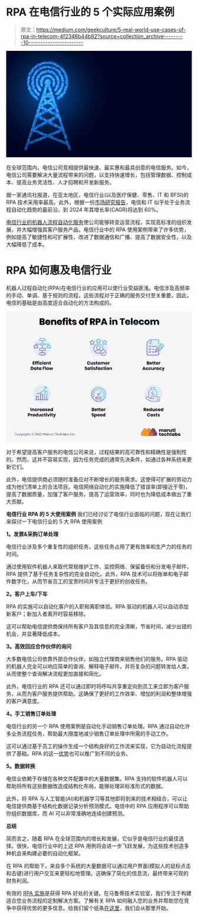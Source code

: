 # RPA 在电信行业的 5 个实际应用案例

> 原文：<https://medium.com/geekculture/5-real-world-use-cases-of-rpa-in-telecom-4f2346b44b82?source=collection_archive---------10----------------------->

![](img/d71b088934b400d0db433c1c26ee2c4e.png)

在全球范围内，电信公司竞相提供最快速、最实惠和最具创意的电信服务。如今，电信公司需要解决大量流程带来的问题，以支持快速增长，包括管理数据、控制成本、提高业务灵活性、人才招聘和开发新服务。

据一家通讯社报道，在亚太地区，电信行业(以及医疗保健、零售、IT 和 BFSI)的 RPA 技术采用率最高。此外，根据一份[市场研究报告](https://www.grandviewresearch.com/industry-analysis/robotic-process-automation-rpa-market?utm_source=pressrelease&utm_medium=referral&utm_campaign=Abnewswire_19June&utm_content=Content)，电信和 IT 似乎处于业务流程自动化趋势的最前沿，到 2024 年其增长率(CAGR)将达到 60%。

[电信行业的机器人流程自动化服务](https://marutitech.com/robotic-process-automation-services/?utm_source=medium&utm_medium=content_promotion&utm_campaign=RPA_in_telecom)使公司能够转变运营流程，实现高标准的组织发展，并大幅增强其客户服务产品。电信行业中的 RPA 使用案例带来了许多优势，例如提高了敏捷性和可扩展性、改进了数据通信和广播、提高了数据安全性，以及大幅降低了成本。

# **RPA 如何惠及电信行业**

机器人过程自动化(RPA)在电信行业的应用可以使行业受益匪浅。电信涉及高频率的手动、单调、基于规则的流程，这些流程对于正确的服务交付至关重要。因此，电信的基础是由高度适合自动化的方法构成的。

![](img/7a847ea1ff54f85edf5ad31c681648d7.png)

对于希望提高客户服务的电信公司来说，过程结果的高可靠性和精确性是强制性的。然而，这并不容易实现，因为任务完成的通常先决条件，如通过各种系统来更新它们。

此外，电信提供商必须随时准备应对不断增长的服务需求。这使得可扩展的劳动力成为他们清单上的合法项目。电信网络自动化的实施降低了错误率(即接近于零)，提高了数据质量，加强了客户服务，提高了运营效率，同时也为降低成本做出了重大贡献。

**电信行业 RPA 的 5 大使用案例** 我们已经讨论了电信行业面临的问题，现在让我们来探讨一下电信行业的 5 大 RPA 使用案例

**1。发票&采购订单处理**

电信行业涉及多个重复性的组织任务，这些任务占用了更有效率和生产力的任务的时间。

通过使用软件机器人来取代常规维护工作、监控网络、保留备份和分发电子邮件，RPA 提供了基于任务复杂性的完全自动化。此外，RPA 技术可以将账单和电子邮件数字化，从而节省员工的宝贵时间并专注于更好的创收任务。

**2。客户上车/下车**

RPA 的实施可以自动化客户的入职和离职体验。RPA 驱动的机器人可以自动添加新客户；新加入者离开时容易移除。

这可以帮助电信提供商保持所有客户及其信息的完全清晰，节省时间，减少出错的机会，并显著降低成本。

**3。高效回应合作伙伴的询问**

大多数电信公司依靠外部合作伙伴，如独立代理商来销售他们的服务。RPA 驱动的机器人完全可以响应简单的查询、解释电子邮件，并将复杂的问题转发给人类，从而使整个查询解决流程更加直接和简化。

此外，电信行业的 RPA 还可以通过即时将呼叫共享重定向到员工来立即为客户服务，从而为客户服务提供帮助。这确保了更好的工作效率、增加的利润和整体增强的客户满意度。

**4。手工销售订单处理**

电信行业的另一个 RPA 使用案例是自动化手动销售订单处理。RPA 通过自动化许多业务流程任务，帮助最大限度地减少销售订单处理中所需的手动工作。

这可以通过基于员工的操作生成一个结构良好的工作流来实现，它为自动化流程提供了基础。RPA 的这一[优势](https://marutitech.com/benefits-of-rpa-in-business/?utm_source=medium&utm_medium=content_promotion&utm_campaign=RPA_in_telecom)也可以推广到不同的业务。

**5。数据转换**

电信业依赖于存储在各种文件配置中的大量数据集。RPA 支持的软件机器人可以帮助将所有这些数据改造成结构化布局，能够处理非标准形式的数据。

此外，将 RPA 与人工智能(AI)和机器学习等其他即将到来的技术相结合，可以让电信提供商基于结构化数据记录分析预测模式。电信中的 RPA 应用程序可以帮助你组织数据库，而 AI 可以非常准确地连续创建预测。

**总结**

简而言之，随着 RPA 在全球范围内的增长和发展，它似乎是电信行业的最佳选择。很快，电信行业中的上述 RPA 用例将会进一步飞跃发展，为这些技术创造多种机会来构建必要的自动化框架。

在 RPA 的帮助下，来自多个系统的大量数据可以通过用户界面(模拟人的鼠标点击和击键)进行用户交互来更轻松地管理。这确保了简化的信息流，最终带来可观的财务利润。

有效的 [RPA 实施](https://marutitech.com/successful-rpa-implementation/?utm_source=medium&utm_medium=content_promotion&utm_campaign=RPA_in_telecom)是获得 RPA 好处的关键。在马鲁蒂技术实验室，我们专注于构建适合您业务流程的定制解决方案。了解有关 RPA 如何融入您的业务并帮助您在竞争中获得优势的更多信息。给我们留个纸条[在这里](https://marutitech.com/contact-us/?utm_source=medium&utm_medium=content_promotion&utm_campaign=RPA_in_telecom)，我们会从那里开始。